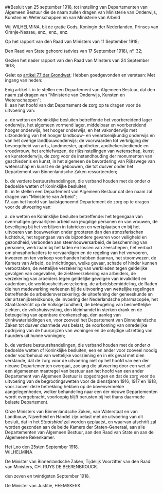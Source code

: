 <meta http-equiv='Content-Type' content='text/html; charset=utf-8' />

##Besluit van 25 september 1918, tot instelling van Departementen van Algemeen Bestuur die de naam zullen dragen van Ministerie van Onderwijs, Kunsten en Wetenschappen en van Ministerie van Arbeid

Wij WILHELMINA, bij de gratie Gods, Koningin der Nederlanden, Prinses van Oranje-Nassau, enz., enz., enz.

Op het rapport van den Raad van Ministers van 11 September 1918;

Den Raad van State gehoord (advies van 17 September 1918), n°. 32;

Gezien het nader rapport van den Raad van Minsters van 24 September 1918;

Gelet op [artikel 77 der Grondwet](../../../../../../../../../../../../wet/grondwet/BWBR0001840/README.md);
Hebben goedgevonden en verstaan: Met ingang van heden:    

Enig artikel 
I.   in te stellen een Departement van Algemeen Bestuur, dat den naam zal dragen van "Ministerie van Onderwijs, Kunsten en Wetenschappen";   
II.   aan het hoofd van dat Departement de zorg op te dragen voor de uitvoering van:  

a. de wetten en Koninklijke besluiten betreffende het voorbereidend lager onderwijs, het algemeen vormend lager, middelbaar en voorbereidend hooger onderwijs, het hooger onderwijs, en het vakonderwijs met uitzondering van het hooger landbouw- en veeartsenijkundig onderwijs en van het overige landbouwonderwijs; de voorwaarden tot verkrijging der bevoegdheid van arts, tandmeester, apotheker, apothekersbediende en vroedvrouw; het archiefwezen, de rijksinstellingen van wetenschap, kunst en kunstonderwijs, de zorg voor de instandhouding der monumenten van geschiedenis en kunst, in het algemeen de bevordering van Rijkswege van wetenschap en kunst en de gebouwen, die tot dusver onder het Departement van Binnenlandsche Zaken ressorteerden;  

b. de verdere bestuurshandelingen, die verband houden met de onder *a* bedoelde wetten of Koninklijke besluiten;     
III.   in te stellen een Departement van Algemeen Bestuur dat den naam zal dragen van "Ministerie van Arbeid";   
IV.   aan het hoofd van laatstgenoemd Departement de zorg op te dragen voor de uitvoering van:  

a. de wetten en Koninklijke besluiten betreffende: het tegengaan van overmatigen gevaarlijken arbeid van jeugdige personen en van vrouwen, de beveiliging bij het verblijven in fabrieken en werkplaatsen en bij het uitvoeren van bouwwerken onder grooteren dan den atmosferischen luchtdruk, het tegengaan van de bijzondere gevaren voor veiligheid en gezondheid, verbonden aan steenhouwersarbeid, de bescherming van personen, werkzaam bij het laden en lossen van zeeschepen, het verbod om phosphorlucifers te vervaardigen en de regeling van het vervoeren, invoeren en ten verkoop voorhanden hebben daarvan, het stoomwezen, de Kamers van Arbeid, de inrichtingen, welke gevaar, schade of hinder kunnen veroorzaken; de wettelijke verzekering van werklieden tegen geldelijke gevolgen van ongevallen, de ziekteverzekering van arbeiders, de verzekering van arbeiders tegen geldelijke gevolgen van invaliditeit en ouderdom, de werkloosheidsverzekering, de arbeidsbemiddeling, de Raden die hun medewerking verleenen bij de uitvoering van wettelijke regelingen betreffende de arbeidersverzekering; de uitoefening der geneeskunde en der artsenijbereidkunde, de invoering der Nederlandsche pharmacopée, het Staatstoezicht op de Volksgezondheid, de beteugeling van besmettelijke ziekten, de volkshuisvesting, den kleinhandel in sterken drank en de beteugeling van openbare dronkenschap, den aanleg van drinkwaterleidingen en, voor zooveel het Departement van Binnenlandsche Zaken tot dusver daarmede was belast, de voorkoming van onredelijke opdrijving van de huurprijzen van woningen en de ontijdige uitzetting van huurders uit hunne woningen;  

b. de verdere bestuurshandelingen, die verband houden met de onder *a* bedoelde wetten of Koninklijke besluiten; een en ander voor zooveel noodig onder voorbehoud van wettelijke voorziening en in elk geval met dien verstande, dat de zorg voor de uitvoering niet op het hoofd van een der nieuwe Departementen overgaat, zoolang die uitvoering door een wet of een algemeenen maatregel van bestuur aan het hoofd van een ander Departement van Algemeen Bestuur is opgedragen en dat de zorg voor de uitvoering van de begrootingswetten voor de dienstjaren 1916, 1917 en 1918, voor zoover deze betrekking hebben op de bovenvermelde aangelegenheden, welker behandeling naar een der nieuwe Departementen wordt overgebracht, voorloopig blijft berusten bij het thans daarmede belaste Departement.    

Onze Ministers van Binnenlandsche Zaken, van Waterstaat en van Landbouw, Nijverheid en Handel zijn belast met de uitvoering van dit besluit, dat in het *Staatsblad* zal worden geplaatst, en waarvan afschrift zal worden gezonden aan de beide Kamers der Staten-Generaal, aan alle Departementen van Algemeen Bestuur, aan den Raad van State en aan de Algemeene Rekenkamer.   

Het Loo 
den 25sten September 1918.  
WILHELMINA.  

De Minister van Binnenlandsche Zaken, Tijdelijk Voorzitter van den Raad van Ministers, 
CH. RUYS DE BEERENBROUCK.   

den zeven en twintigsten September 1918. 

De Minister van Justitie, 
HEEMSKERK.    
